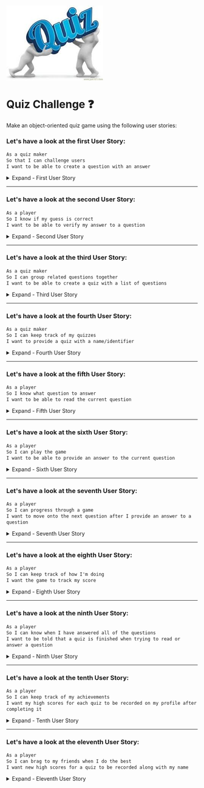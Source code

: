 ![quiz](./quiz.jpeg)

# Quiz Challenge :question:
Make an object-oriented quiz game using the following user stories:

### Let's have a look at the first User Story:
```
As a quiz maker
So that I can challenge users
I want to be able to create a question with an answer
```

<details>
<summary>Expand - First User Story</summary>
<p>

The line we look at here is:
```
I want to be able to create a question with an answer
```
This could be translated to:

| Object   | Methods | Properties |
|----------|---------|------------|
| Question |         | challenge  |
|          |         | answer     |

`challenge` and `answer` are set as properties, we have a `Question` object so we'll describe a `Question` constructor.

In a new file `__tests__/question.test.js`, write the following code:
```js
describe('constructor', () => {
  it('has the given question property', () => {
      const question1 = new Question();
      expect(question1.challenge).toEqual('foo');
  })
  it('has the given answer property', () => {
    const question1 = new Question(jest.fn(), 'bar');
    expect(question1.answer).toEqual('bar');
  })
})
```
In `src/question.js`, add the following code:
```js
function Question(challenge, answer) {
  this.challenge = challenge;
  this.answer = answer;
}
```

</p>
</details>

----

### Let's have a look at the second User Story:
```
As a player
So I know if my guess is correct
I want to be able to verify my answer to a question
```

<details>
<summary>Expand - Second User Story</summary>
<p>

The line we look at here is:
```
I want to be able to verify my answer to a question
```
This could be translated to:

| Object   | Methods | Properties |
|----------|---------|------------|
| Question |         | challenge  |
|          |         | answer     |
|          | verify  |            |

`verify` is a method, added to `Question` constructor.

In a new file `__tests__/question.test.js`, write the following code:
```js
describe('verify', () => {
  it('returns true if the answer matches', () => {
    const question = new Question(jest.fn(), 'bar');
    expect(question.verify('bar')).toBe(true);
  });
})
```

In `src/question.js`, add the following code:
```js
Question.prototype.verify = function verify(guess) {
  return guess === this.answer;
}
```

</p>
</details>

----

### Let's have a look at the third User Story:
```
As a quiz maker
So I can group related questions together
I want to be able to create a quiz with a list of questions
```

<details>
<summary>Expand - Third User Story</summary>
<p>

The line we look at here is:
```
I want to be able to create a quiz with a list of questions
```
This could be translated to:

| Object   | Methods | Properties |
|----------|---------|------------|
| Question |         | challenge  |
|          |         | answer     |
|          | verify  |            |
| Quiz     |         | questions  |

`questions` is assumed as a property, we have a `quiz` object so we'll describe a `quiz` constructor.

In a new file `__tests__/quiz.test.js`, write the following code:
```js
describe('quiz constructor', () => {
  it('has the given list of questions', () => {
    const questions = [jest.fn(), jest.fn()];
    const quiz = new Quiz(questions);
    expect(quiz.questions).toEqual(questions);
  });
})
```
Alternative unit test:
```js
describe('quiz constructor', () => {
  it('has the given list of questions', () => {
    const q1 = jest.fn();
    const q2 = jest.fn();
    const quiz = new Quiz(questions);
    expect(quiz.questions).toEqual(q1, q2);
  });
})
```
In `src/quiz.js`, add the following code:
```js
function Quiz(questions) {
  this.questions = questions;
}
```

</p>
</details>

----

### Let's have a look at the fourth User Story:
```
As a quiz maker
So I can keep track of my quizzes
I want to provide a quiz with a name/identifier
```

<details>
<summary>Expand - Fourth User Story</summary>
<p>

The line we look at here is:
```
I want to provide a quiz with a name/identifier
```
This could be translated to:

| Object   | Methods | Properties |
|----------|---------|------------|
| Question |         | challenge  |
|          |         | answer     |
|          | verify  |            |
| Quiz     |         | questions  |
|          |         | name       |

`name` is a property, added to `Quiz` constructor.

</p>
</details>

----

### Let's have a look at the fifth User Story:
```
As a player
So I know what question to answer
I want to be able to read the current question
```

<details>
<summary>Expand - Fifth User Story</summary>
<p>

The line we look at here is:
```
I want to be able to read the current question
```
This could be translated to:

| Object   | Methods             | Properties |
|----------|---------------------|------------|
| Question |                     | challenge  |
|          |                     | answer     |
|          | verify              |            |
| Quiz     |                     | questions  |
|          | readCurrentQuestion |            |

`readCurrentQuestion` is a method, added to `Quiz` constructor.

In a new file `__tests__/quiz.test.js`, write the following code:
```js
describe('readCurrentQuestion', () => {
  it('returns the challege of the current question', () => {
    const mockChallenge = jest.fn();
    const questions = [{ challege: mockChallenge }];
    const quiz = new Quiz(questions);
    expect(quiz.readCurrentQuestion()).toEqual(mockChallenge);
  });
})
```
In `src/quiz.js`, add the following code:
```js
Quiz.prototype.readCurrentQuestion = function readCurrentQuestion() {
    return this.questions[0].challenge;
}
```

</p>
</details>

----

### Let's have a look at the sixth User Story:
```
As a player
So I can play the game
I want to be able to provide an answer to the current question
```

<details>
<summary>Expand - Sixth User Story</summary>
<p>

The line we look at here is:
```
I want to be able to provide an answer to the current question
```
This could be translated to:

| Object   | Methods               | Properties |
|----------|-----------------------|------------|
| Question |                       | challenge  |
|          |                       | answer     |
|          | verify                |            |
| Quiz     |                       | questions  |
|          | readCurrentQuestion   |            |
|          | verifyCurrentQuestion |            |

`verifyCurrentQuestion` is a method, added to `Quiz` constructor.

In a new file `__tests__/quiz.test.js`, write the following code:
```js
describe('verifyCurrentQuestion', () => {
  it('verifies the guess against the current question', () => {
    const mockGuess = jest.fn();
    const mockVerifyValue = jest.fn();
    const mockQuestion = {
      verify: jest.fn(() => mockVerifyValue),
    };
    const questions = [mockQuestion];
    const quiz = new Quiz(questions);
    const result = quiz.verifyCurrentQuestion(mockGuess);
    expect(result).toEqual(mockVerifyValue);
    expect(mockQuestion.verify).toHaveBeenCalledWith(mockGuess);
  });
})
```
In `src/quiz.js`, add the following code:
```js
Quiz.prototype.verifyCurrentQuestion = function verifyCurrentQuestion(guess) {
    return this.questions[0].verify(guess);
}
```

</p>
</details>

----

### Let's have a look at the seventh User Story:
```
As a player
So I can progress through a game
I want to move onto the next question after I provide an answer to a question
```
<details>
<summary>Expand - Seventh User Story</summary>
<p>

The line we look at here is:
```
I want to move onto the next question after I provide an answer to a question
```
This could be translated to:

| Object   | Methods               | Properties |
|----------|-----------------------|------------|
| Question |                       | challenge  |
|          |                       | answer     |
|          | verify                |            |
| Quiz     |                       | questions  |
|          | readCurrentQuestion   |            |
|          | verifyCurrentQuestion |            |
|          | nextQuestion          |            |
|          |                       | quizIndex  |

`nextQuestion` is a method, `quizIndex` is a property, added to `Quiz` constructor.

In a new file `__tests__/quiz.test.js`, write the following code:
```js
describe('nextQuestion', () => {
  it('move to next question from Q.1', () => {
    const questions = [jest.fn(), jest.fn()];
    const quiz = new Quiz(questions);
    quiz.nextQuestion();
    expect(quiz.quizIndex).toEqual(2);
  });
});
```
In `src/quiz.js`, add the following property `quizIndex` with initial value to constructor, and method `nextQuestion`:
```js
function Quiz(questions) {
  this.questions = questions;
  // start from array[1] to match first question (Q1).
  this.quizIndex = 1;
}
Quiz.prototype.nextQuestion = function nextQuestion() {
  // this.quizIndex ++;
  this.quizIndex += 1;
};
```

</p>
</details>

----

### Let's have a look at the eighth User Story:
```
As a player
So I can keep track of how I'm doing
I want the game to track my score
```

<details>
<summary>Expand - Eighth User Story</summary>
<p>

The line we look at here is:
```
I want the game to track my score
```
This could be translated to:

| Object   | Methods               | Properties |
|----------|-----------------------|------------|
| Question |                       | challenge  |
|          |                       | answer     |
|          | verify                |            |
| Quiz     |                       | questions  |
|          | readCurrentQuestion   |            |
|          | verifyCurrentQuestion |            |
|          |                       | score      |
|          | nextQuestion          |            |
|          |                       | quizIndex  |

Already got `verifyCurrentQuestion` which will need to be extended to include `score` as a property.

In a new file `__tests__/quiz.test.js`, write the following code:
```js
describe('verifyCurrentQuestion', () => {
  it('increase score if return true', () => {
    const mockQuestion = {
      verify: jest.fn(() => true),
    };
    const questions = [mockQuestion];
    const quiz = new Quiz(questions);
    quiz.verifyCurrentQuestion(jest.fn());
    expect(quiz.score).toEqual(1);
    expect(quiz.score).toBeTruthy();
  });
```
In `src/quiz.js`, add the following property `score` with initial value to constructor:
```js
function Quiz(questions) {
  this.questions = questions;
  this.quizIndex = 1;
  this.score = 0;
}
Quiz.prototype.verifyCurrentQuestion = function verifyCurrentQuestion(guess) {
  if (this.questions[0].verify(guess)) {
    this.score += 1;
  }
  return this.questions[0].verify(guess);
};
```

</p>
</details>

----

### Let's have a look at the ninth User Story:
```
As a player
So I can know when I have answered all of the questions
I want to be told that a quiz is finished when trying to read or answer a question
```

<details>
<summary>Expand - Ninth User Story</summary>
<p>

The line we look at here is:
```
I want to be told that a quiz is finished when trying to read or answer a question
```
This could be translated to:

| Object   | Methods               | Properties |
|----------|-----------------------|------------|
| Question |                       | challenge  |
|          |                       | answer     |
|          | verify                |            |
| Quiz     |                       | questions  |
|          | readCurrentQuestion   |            |
|          |                       | isFinished |
|          | verifyCurrentQuestion |            |
|          |                       | score      |
|          |                       | isFinished |
|          | nextQuestion          |            |
|          |                       | quizIndex  |

Need to include `isFinished` as a property for methods `readCurrentQuestion` and `verifyCurrentQuestion`.

Property `isFinished` is a function based on `quizIndex` value where the Quiz is completed once it reaches the last array, with the modification applied to the `readCurrentQuestion` and `verifyCurrentQuestion` functions. Much simiplar method would be to use the getter methods which will require one object to cover the two modification mentioned.

**What a getter methods is...**
Getter methods allow access to a property that returns a dynamically computed value - they are methods that can be used like properties - they allow us to report on an objects state, without actually managing a new piece of state. Meaning, the less state you have to manage, the simpler your code will be.

When you create a method, Quiz.prototype is an object, and you are setting a property on that object. However for getter methods, they have to be created on an object literal in `src/quiz.js`:
```js
Quiz.prototype = {
  get isFinished() {
    return this.quizIndex >= this.questions.length;;
  }
}
```
Implementing a unit test for testing one of the condition for `quiz.isFinished` getter method in `__tests__/quiz.test.js`:
```js
describe('readCurrentQuestion', () => {
  it('throws an error when game is finished', () => {
    const mockChallenge = jest.fn();
    const questions = [{ challenge: mockChallenge }];
    const quiz = new Quiz(questions);
    quiz.quizIndex = 11;
    expect(quiz.readCurrentQuestion()).toEqual(false);
  });
});
```
Note; there are ten questions in the `index.js` file, therefore `quizIndex = 10`.

Updated code added to objects `readCurrentQuestion` and `verifyCurrentQuestion`:
```js
Quiz.prototype.readCurrentQuestion = function readCurrentQuestion() {
  if (!this.isFinished) throw new Error('Time Up!');
  return this.questions[this.quizIndex].challenge;
};
Quiz.prototype.verifyCurrentQuestion = function verifyCurrentQuestion(guess) {
  if (!this.isFinished) throw new Error('Time Up!');
  else if (this.questions[this.quizIndex].verify(guess)) this.score += 1;
  return this.questions[this.quizIndex].verify(guess);
};
```

</p>
</details>

----

### Let's have a look at the tenth User Story:
```
As a player
So I can keep track of my achievements
I want my high scores for each quiz to be recorded on my profile after completing it
```

<details>
<summary>Expand - Tenth User Story</summary>
<p>

The line we look at here is:
```
I want my high scores for each quiz to be recorded on my profile after completing it
```
This could be translated to:

| Object   | Methods               | Properties |
|----------|-----------------------|------------|
| Question |                       | challenge  |
|          |                       | answer     |
|          | verify                |            |
| Quiz     |                       | questions  |
|          | readCurrentQuestion   |            |
|          |                       | isFinished |
|          | verifyCurrentQuestion |            |
|          |                       | score      |
|          |                       | isFinished |
|          | nextQuestion          |            |
|          |                       | quizIndex  |
|          | highScore             |            |
|          |                       | finalScore |

Need to include `highScore` as a property for the constructor `Quiz`.

Implementing a unit test for testing the condition for `quiz.highScore` in `__tests__/quiz.test.js`:
```js
describe('highScore', () => {
  it('high scores recorded after each completion', () => {
    const quiz = new Quiz(jest.fn());
    quiz.score = 6;
    expect(quiz.highScore()).toEqual('Congrats! You have a new high score!');
  });
});
```
Updated code added to include property `quiz.finalScore`, method `quiz.highScore`, and a magic number:
```js
const TOP_SCORE = 5;
function Quiz(questions) {
  this.questions = questions;
  this.quizIndex = 0;
  this.score = 0;
  this.finalScore = TOP_SCORE;
}
Quiz.prototype.highScore = function highScore() {
  if (this.score > this.finalScore) {
    this.finalScore = this.score;
    return ('Congrats! You have a new high score!');
  } return ('Try again. High score not beaten');
};
```

</p>
</details>

----

### Let's have a look at the eleventh User Story:
```
As a player
So I can brag to my friends when I do the best
I want new high scores for a quiz to be recorded along with my name
```

<details>
<summary>Expand - Eleventh User Story</summary>
<p>

The line we look at here is:
```
I want new high scores for a quiz to be recorded along with my name
```
This could be translated to:

| Object   | Methods               | Properties |
|----------|-----------------------|------------|
| Question |                       | challenge  |
|          |                       | answer     |
|          | verify                |            |
| Quiz     |                       | questions  |
|          | readCurrentQuestion   |            |
|          |                       | isFinished |
|          | verifyCurrentQuestion |            |
|          |                       | score      |
|          |                       | isFinished |
|          | nextQuestion          |            |
|          |                       | quizIndex  |
|          | finalScore            |            |
|          |                       | highScore  |
|          | finalResult           |            |
|          |                       | name       |

Need to include `finalResult` as a method for the object `Quiz`.

Implementing a unit test for testing the condition for `quiz.finalResult` in `__tests__/quiz.test.js`:
```js
describe('finalResult', () => {
  it('display new high scores along with name', () => {
    const quiz = new Quiz(jest.fn());
    quiz.name = 'Bruce Forsyth';
    quiz.score = 10;
    expect(quiz.finalResult()).toEqual('Hi Bruce Forsyth your final score is 10');
  });
});
```
Updated code added to include new method `quiz.finalResult`:
```js
Quiz.prototype.finalResult = function finalResult() {
  return (`Hi ${this.name} your final score is ${this.score}`);
};
```

</p>
</details>
